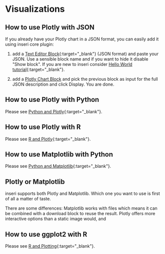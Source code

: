 # Visualizations

## How to use Plotly with JSON

If you already have your Plotly chart in a JSON format, you can easily add it using inseri core plugin:

1. add a [Text Editor Block](../blocks/textEditor.md){:target="\_blank"} (JSON format) and paste your JSON. Use a sensible block name and if you want to hide it disable "Show block". If you are new to inseri consider [Hello World tutorial](../tutorials/hello_world.md){:target="\_blank"}.

2. add a [Plotly Chart Block](../blocks/plotly.md) and pick the previous block as input for the full JSON description and click Display. You are done.

## How to use Plotly with Python

Please see [Python and Plotly](https://inseri.swiss/2023/06/python-and-plotly/){:target="\_blank"}.

## How to use Plotly with R

Please see [R and Plotly](https://inseri.swiss/2024/08/r-and-plotly/){:target="\_blank"}.

## How to use Matplotlib with Python

Please see [Python and Matplotlib](https://inseri.swiss/2023/06/python-and-matplotlib/){:target="\_blank"}.

## Plotly or Matplotlib

inseri supports both Plotly and Matplotlib. Which one you want to use is first of all a matter of taste.

There are some differences: Matplotlib works with files which means it can be combined with a download block to reuse the result.
Plotly offers more interactive options than a static image would, and

## How to use ggplot2 with R

Please see [R and Plotting](https://inseri.swiss/2024/08/r-and-plotting/){:target="\_blank"}.
